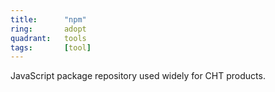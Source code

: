 ```yaml
---
title:      "npm"
ring:       adopt
quadrant:   tools
tags:       [tool]
---
```


JavaScript package repository used widely for CHT products.